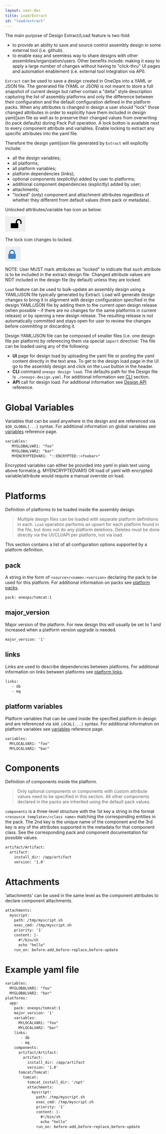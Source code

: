 ```yaml
---
layout: user-doc
title: Load/Extract
id: "load/extract"
---
```


The main purpose of  Design Extract/Load feature is two-fold:
-    to provide an ability to save and source control assembly design in some external tool (i.e. github).
-    to enable easy and seemless way to share designs with other assemblies/organization/users.
Other benefits include: making it easy to apply a large number of changes without having to "click-thru" UI pages and automation enablement (i.e. external tool integration via API).

`Extract` can be used to save a design created in OneOps into a YAML or JSON file. The generated file (YAML or JSON) is not meant to store a full snapshot of current design but rather contain a "delta" style description capturing  the list of assembly platforms and only the difference between their configuration and the default configuration defined in the platform packs.   When any attributes is changed in design a user should "lock" those changed attributes in order to explicitly have them included in design yaml/json file as well as to preserve their changed values from overwriting (to pack defaults) during Pack Pull operation.  A lock button is available next to every component attribute and variables. Enable locking to extract any specific attributes into the yaml file.

Therefore the design yaml/json file generated by `Extract`
will explicitly include:
-    all the design variables;
-    all platforms;
-    all platform variables;
-    platform dependencies (links);
-    optional components (explicitly) added by user to platforms;
-    additional component dependencies (explicitly) added by user;
-    attachments;
-    "locked" (only) component and attachment attributes regardless  of whether they different from default values (from pack or metadata).

Unlocked attributes/variable has icon as below:

![Unlock](/assets/docs/local/images/unlock.png)

The lock icon changes to locked.

![Lock](/assets/docs/local/images/lock.png)


NOTE:  User MUST mark attributes as "locked" to indicate that such attribute is to be included in the extract design file.   Changed attribute values are NOT included in the design file (by default) unless they are locked.

`Load` feature can be used to bulk-update an assembly design using a YAML/JSON file typically generated by Extract.   Load will generate design changes to bring it in alignment with design configuration specified in the design YAML/JSON file by adding them to the current open design release (when possible – if there are no changes for the same platforms in current release) or by opening a new design release.  The resulting release is not automatically committed and stays open for user to review the changes before committing or discarding it.

Design YAML/JSON file can be composed of smaller files (i.e. one design file per platform) by referencing them via special `import` directive:
The file can be loaded using any of the following:
* **UI** page for design load by uploading the yaml file or posting the yaml content directly in the text area. To get to the design load page in the UI go to the assembly design and click on the `Load` button in the header.
* **CLI** command `oneops design load`. The defaults path for the Design file is `./oneops-design.yaml`. For additional information see <a href="/admin/key-concepts/index.html">CLI</a> section.
* **API** call for design load. For additional information see <a href="/developer/references/design-attachments-api.html">Design API</a> reference.


# Global Variables

Variables that can be used anywhere in the design and are referenced via `$OO_GLOBAL{...}` syntax. For additional information on global variables see <a href="/user/references/variables.html">variables</a> reference page.

```
variables:
   MYGLOBALVAR1: "foo"
   MYGLOBALVAR2: "bar"
   MYENCRYPTEDVAR1: "::ENCRYPTED::<foobar>"
```

Encrypted variables can either be provided into yaml in plain text using above format(e.g. MYENCRYPTEDVAR1) OR load of yaml with encrypted variable/attribute would require a manual override on load.

# Platforms

Definition of platforms to be loaded inside the assembly design.

> Multiple design files can be loaded with separate platform definitions in each. `Load` operation performs an upsert for each platform found in the file, but does not do any platform deletions.  Deletes must be done directly via the UI/CLI/API per platform, not via load.

This section contains a list of all configuration options supported by a platform definition.

## pack

A string in the form of `<source>/<name>:<version>` declaring the pack to be used for this platform. For additional information on packs see <a href="/user/references/platform-packs.html">platform packs</a>.

```
pack: oneops/tomcat:1
```

## major_version

Major version of the platform. For new design this will usually be set to 1 and increased when a platform version upgrade is needed.

```
major_version: '1'
```

## links

Links are used to describe dependencies between platforms. For additional information on links between platforms see <a href="/user/references/platform-links-reference.html">platform links</a>.

```
links:
   - db
   - mq
```

## platform variables

Platform variables that can be used inside the specified platform in design and are referenced via `$OO_LOCAL{...}` syntax. For additional information on platform variables see <a href="/user/references/variables.html">variables</a> reference page.

```
variables:
  MYLOCALVAR1: "foo"
  MYLOCALVAR2: "bar"
```

# Components

Definition of components inside the platform.

> Only optional components or components with custom attribute values need to be specified in this section.  All other components declared in the packs are inherited using the default pack values.

`components` is a three-level structure with the 1st key a string in the format `<resource template>/<class name>` matching the corresponding entities in the pack. The 2nd key is the unique name of the component and the 3rd key is any of the attributes supported in the metadata for that component class. See the corresponding pack and component documentation for possible values.

```
artifact/Artifact:
  artifact:
    install_dir: /app/artifact
    version: '1.0'
```

# Attachments

'attachments' can be used in the same level as the component attributes to declare component attachments.

```
attachments:
  myscript:
    path: /tmp/myscript.sh
    exec_cmd: /tmp/myscript.sh
    priority: '1'
    content: |-
      #!/bin/sh
      echo "hello"
    run_on: before-add,before-replace,before-update
```

# Example yaml file

```
variables:
  MYGLOBALVAR1: "foo"
  MYGLOBALVAR2: "bar"
platforms:
  app:
    pack: oneops/tomcat:1
    major_version: '1'
    variables:
      MYLOCALVAR1: "foo"
      MYLOCALVAR2: "bar"
    links:
       - db
       - mq
    components:
      artifact/Artifact:
        artifact:
          install_dir: /app/artifact
          version: '1.0'
      tomcat/Tomcat:
        tomcat:
          tomcat_install_dir: '/opt'
          attachments:
            myscript:
              path: /tmp/myscript.sh
              exec_cmd: /tmp/myscript.sh
              priority: '1'
              content: |-
                #!/bin/sh
                echo "hello"
              run_on: before-add,before-replace,before-update
```
